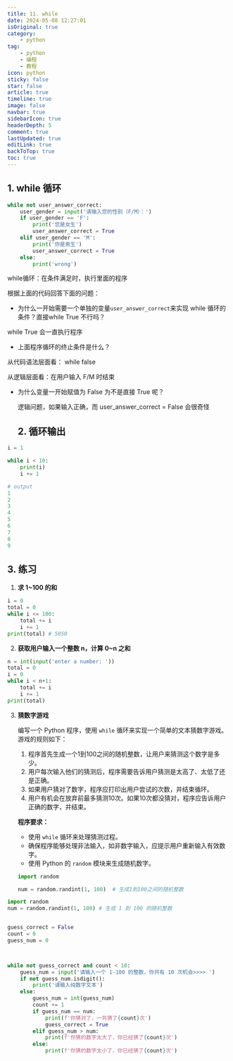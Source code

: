 ```yaml
---
title: 11. while
date: 2024-05-08 12:27:01
isOriginal: true
category:
    - python
tag:
    - python
    - 编程
    - 教程
icon: python
sticky: false
star: false
article: true
timeline: true
image: false
navbar: true
sidebarIcon: true
headerDepth: 5
comment: true
lastUpdated: true
editLink: true
backToTop: true
toc: true
---
```


## 1. while 循环

```python
while not user_answer_correct:
    user_gender = input('请输入您的性别（F/M）：')
    if user_gender == 'F':
        print('您是女生')
        user_answer_correct = True
    elif user_gender == 'M':
        print('你是男生')
        user_answer_correct = True
    else:
        print('wrong')
```

while循环：在条件满足时，执行里面的程序

根据上面的代码回答下面的问题：

- 为什么一开始需要一个单独的变量`user_answer_correct`来实现 while 循环的条件？直接while True 不行吗？

while True 会一直执行程序

- 上面程序循环的终止条件是什么？

从代码语法层面看： while false

从逻辑层面看：在用户输入 F/M 时结束

- 为什么变量一开始赋值为 False 为不是直接 True 呢？

    逻辑问题，如果输入正确，而 user_answer_correct = False 会很奇怪

    ## 2. 循环输出

```python
i = 1

while i < 10:
    print(i)
    i += 1

# output
1
2
3
4
5
6
7
8
9
```

## 3. 练习

1. **求 1~100 的和**

```python
i = 0
total = 0
while i <= 100:
    total += i
    i += 1
print(total) # 5050
```

2. **获取用户输入一个整数 n，计算 0~n 之和**

```python
n = int(input('enter a number: '))
total = 0
i = 0
while i < n+1:
    total += i
    i += 1
print(total)
```

3.  **猜数字游戏**

    编写一个 Python 程序，使用 `while` 循环来实现一个简单的文本猜数字游戏。游戏的规则如下：

    1. 程序首先生成一个1到100之间的随机整数，让用户来猜测这个数字是多少。
    2. 用户每次输入他们的猜测后，程序需要告诉用户猜测是太高了、太低了还是正确。
    3. 如果用户猜对了数字，程序应打印出用户尝试的次数，并结束循环。
    4. 用户有机会在放弃前最多猜测10次。如果10次都没猜对，程序应告诉用户正确的数字，并结束。

    **程序要求：**

    - 使用 `while` 循环来处理猜测过程。
    - 确保程序能够处理非法输入，如非数字输入，应提示用户重新输入有效数字。
    - 使用 Python 的 `random` 模块来生成随机数字。

    ```python
    import random
    
    num = random.randint(1, 100)  # 生成1到100之间的随机整数
    ```

```python
import random
num = random.randint(1, 100) # 生成 1 到 100 的随机整数


guess_correct = False
count = 0
guess_num = 0



while not guess_correct and count < 10:
    guess_num = input('请输入一个 1-100 的整数，你共有 10 次机会>>>> ')
    if not guess_num.isdigit():
        print('请输入纯数字文本')
    else:
        guess_num = int(guess_num)
        count += 1
        if guess_num == num:
            print(f'你猜对了，一共猜了{count}次')
            guess_correct = True
        elif guess_num > num:
            print(f'你猜的数字太大了，你已经猜了{count}次')
        else:
            print(f'你猜的数字太小了，你已经猜了{count}次')
```
